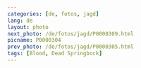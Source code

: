 ```yaml
---
categories: [de, fotos, jagd]
lang: de
layout: photo
next_photo: /de/fotos/jagd/P0000309.html
picname: P0000304
prev_photo: /de/fotos/jagd/P0000305.html
tags: [Blood, Dead Springbock]
---
```

